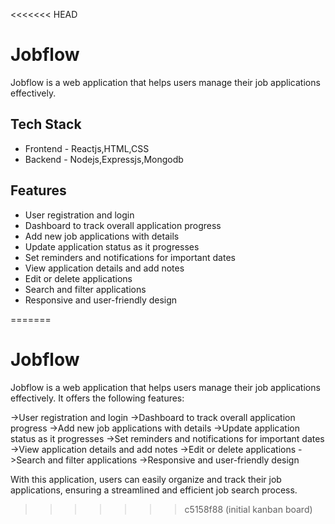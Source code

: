 <<<<<<< HEAD
# Jobflow
Jobflow is a web application that helps users manage their job applications effectively.
## Tech Stack
+ Frontend - Reactjs,HTML,CSS
+ Backend - Nodejs,Expressjs,Mongodb
## Features
+ User registration and login
+ Dashboard to track overall application progress
+ Add new job applications with details
+ Update application status as it progresses
+ Set reminders and notifications for important dates
+ View application details and add notes
+ Edit or delete applications
+ Search and filter applications
+ Responsive and user-friendly design


=======
# Jobflow

Jobflow is a web application that helps users manage their job applications effectively. It offers the following features:

->User registration and login
->Dashboard to track overall application progress
->Add new job applications with details
->Update application status as it progresses
->Set reminders and notifications for important dates
->View application details and add notes
->Edit or delete applications
->Search and filter applications
->Responsive and user-friendly design


With this application, users can easily organize and track their job applications, ensuring a streamlined and efficient job search process.
>>>>>>> c5158f88 (initial kanban board)
